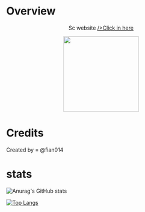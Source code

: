 # Overview

<p align="center">
Sc website  <a href="https:\\fianbro.github.io">/>Click in here</a>

</p>


<p align="center">
<img src="https://telegra.ph/file/543eaac8c8082f38eeb21.jpg" width="200" height="200">
</p>

# Credits

Created by = @fian014

# stats

![Anurag's GitHub stats](https://github-readme-stats.vercel.app/api?username=fianbro&show_icons=true&theme=tokyonight)

[![Top Langs](https://github-readme-stats.vercel.app/api/top-langs/?username=fianbro&hide=typescript,html,php)](https://github.com/anuraghazra/github-readme-stats)
